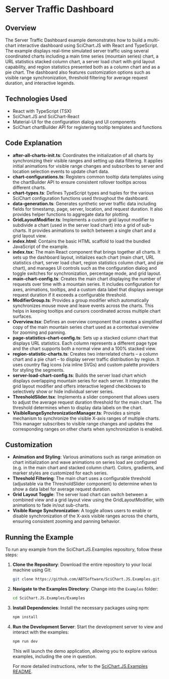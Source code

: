 # Server Traffic Dashboard

## Overview

The Server Traffic Dashboard example demonstrates how to build a multi-chart interactive dashboard using SciChart.JS with React and TypeScript. The example displays real-time simulated server traffic using several coordinated charts including a main time series (mountain series) chart, a URL statistics stacked column chart, a server load chart with grid layout capability, and region statistics presented both as a column chart and as a pie chart. The dashboard also features customization options such as visible range synchronization, threshold filtering for average request duration, and interactive legends.

## Technologies Used

-   React with TypeScript (TSX)
-   SciChart.JS and SciChart-React
-   Material-UI for the configuration dialog and UI components
-   SciChart chartBuilder API for registering tooltip templates and functions

## Code Explanation

-   **after-all-charts-init.ts**: Coordinates the initialization of all charts by synchronizing their visible ranges and setting up data filtering. It applies initial animations for visible range changes and subscribes to server and location selection events to update chart data.
-   **chart-configurations.ts**: Registers common tooltip data templates using the chartBuilder API to ensure consistent rollover tooltips across different charts.
-   **chart-types.ts**: Defines TypeScript types and tuples for the various SciChart configuration functions used throughout the dashboard.
-   **data-generation.ts**: Generates synthetic server traffic data including fields for timestamp, page, server, location, and request duration. It also provides helper functions to aggregate data for plotting.
-   **GridLayoutModifier.ts**: Implements a custom grid layout modifier to subdivide a chart (used in the server load chart) into a grid of sub-charts. It provides animations to switch between a single chart and a grid layout view.
-   **index.html**: Contains the basic HTML scaffold to load the bundled JavaScript of the example.
-   **index.tsx**: The main React component that brings together all charts. It sets up the dashboard layout, initializes each chart (main chart, URL statistics chart, server load chart, region statistics column chart, and pie chart), and manages UI controls such as the configuration dialog and toggle switches for synchronization, percentage mode, and grid layout.
-   **main-chart-config.ts**: Creates the main chart displaying the number of requests over time with a mountain series. It includes configuration for axes, animations, tooltips, and a custom data label that displays average request duration if it exceeds a configurable threshold.
-   **ModifierGroup.ts**: Provides a group modifier which automatically synchronizes mouse move and leave events across the charts. This helps in keeping tooltips and cursors coordinated across multiple chart surfaces.
-   **Overview.tsx**: Defines an overview component that creates a simplified copy of the main mountain series chart used as a contextual overview for zooming and panning.
-   **page-statistics-chart-config.ts**: Sets up a stacked column chart that displays URL statistics. Each column represents a different page type and the chart supports both a normal view and a 100% stacked view.
-   **region-statistic-charts.ts**: Creates two interrelated charts – a column chart and a pie chart – to display server traffic distribution by region. It uses country flag icons (via inline SVGs) and custom palette providers for styling the segments.
-   **server-load-chart-config.ts**: Builds the server load chart which displays overlapping mountain series for each server. It integrates the grid layout modifier and offers interactive legend checkboxes to selectively show or hide individual server series.
-   **ThresholdSlider.tsx**: Implements a slider component that allows users to adjust the average request duration threshold for the main chart. The threshold determines when to display data labels on the chart.
-   **VisibleRangeSynchronizationManager.ts**: Provides a simple mechanism to synchronize the visible X-axis ranges of multiple charts. This manager subscribes to visible range changes and updates the corresponding ranges on other charts when synchronization is enabled.

## Customization

-   **Animation and Styling**: Various animations such as range animation on chart initialization and wave animations on series load are configured (e.g. in the main chart and stacked column chart). Colors, gradients, and marker styles are customized for each series.
-   **Threshold Filtering**: The main chart uses a configurable threshold (adjustable via the ThresholdSlider component) to determine when to show a data label for average request duration.
-   **Grid Layout Toggle**: The server load chart can switch between a combined view and a grid layout view using the GridLayoutModifier, with animations to fade in/out sub-charts.
-   **Visible Range Synchronization**: A toggle allows users to enable or disable synchronization of the X-axis visible ranges across the charts, ensuring consistent zooming and panning behavior.

## Running the Example

To run any example from the SciChart.JS.Examples repository, follow these steps:

1. **Clone the Repository**: Download the entire repository to your local machine using Git:

    ```bash
    git clone https://github.com/ABTSoftware/SciChart.JS.Examples.git
    ```

2. **Navigate to the Examples Directory**: Change into the `Examples` folder:

    ```bash
    cd SciChart.JS.Examples/Examples
    ```

3. **Install Dependencies**: Install the necessary packages using npm:

    ```bash
    npm install
    ```

4. **Run the Development Server**: Start the development server to view and interact with the examples:

    ```bash
    npm run dev
    ```

    This will launch the demo application, allowing you to explore various examples, including the one in question.

    For more detailed instructions, refer to the [SciChart.JS.Examples README](https://github.com/ABTSoftware/SciChart.JS.Examples/blob/master/README.md).

